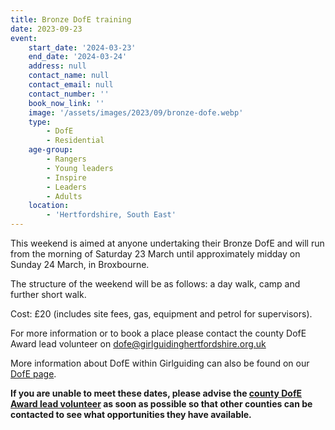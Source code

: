 ```yaml
---
title: Bronze DofE training
date: 2023-09-23
event:
    start_date: '2024-03-23'
    end_date: '2024-03-24'
    address: null
    contact_name: null
    contact_email: null
    contact_number: ''
    book_now_link: ''
    image: '/assets/images/2023/09/bronze-dofe.webp'
    type:
        - DofE
        - Residential
    age-group:
        - Rangers
        - Young leaders
        - Inspire
        - Leaders
        - Adults
    location:
        - 'Hertfordshire, South East'
---
```

This weekend is aimed at anyone undertaking their Bronze DofE and will run from the morning of Saturday 23 March until approximately midday on Sunday 24 March, in Broxbourne.  

The structure of the weekend will be as follows: a day walk, camp and further short walk.

Cost: £20 (includes site fees, gas, equipment and petrol for supervisors).  

For more information or to book a place please contact the county DofE Award lead volunteer on <dofe@girlguidinghertfordshire.org.uk>

More information about DofE within Girlguiding can also be found on our [DofE page](/youth-opportunities/dofe/).

**If you are unable to meet these dates, please advise the [county DofE Award lead volunteer](mailto:dofe@girlguidinghertfordshire.org.uk) as soon as possible so that other counties can be contacted to see what opportunities they have available.**

